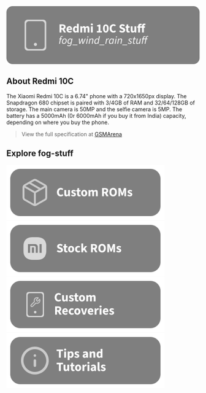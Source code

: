 [![header](/assets/Title.svg)](https://github.com/Loominagit/fog-stuff/)

## About Redmi 10C
The Xiaomi Redmi 10C is a 6.74" phone with a 720x1650px display. The Snapdragon 680 chipset is paired with 3/4GB of RAM and 32/64/128GB of storage. The main camera is 50MP and the selfie camera is 5MP. The battery has a 5000mAh (0r 6000mAh if you buy it from India) capacity, depending on where you buy the phone.
> View the full specification at [GSMArena](https://www.gsmarena.com/xiaomi_redmi_10c-11418.php)

## Explore fog-stuff
<a href="/custom_rom/README.md"><img src="/assets/Custom-ROMS.svg" alt="Check out the custom ROM section!" width="412" height="143"></a> <a href="https://xiaomifirmwareupdater.com/miui/fog/"><img src="/assets/MIUI.svg" alt="Download the stock ROM here!" width="412" height="143"></a>
<a href="/custom_recovery/README.md"><img src="/assets/Custom-Recovery.svg" alt="Check out the custom recovery section!" width="412" height="143"></a> <img src="/assets/Tutorials.svg" alt="Ever feel lost? Check out the tutorials!" width="412" height="143">
